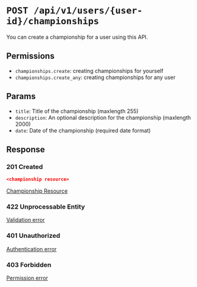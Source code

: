 # `POST /api/v1/users/{user-id}/championships`
You can create a championship for a user using this API.


## Permissions

- `championships.create`: creating championships for yourself
- `championships.create_any`: creating championships for any user

## Params

- `title`: Title of the championship (maxlength 255)
- `description`: An optional description for the championship (maxlength 2000)
- `date`: Date of the championship (required date format)

## Response

### 201 Created
```json
<championship resource>
```

[Championship Resource](../../resources/championship.md)

### 422 Unprocessable Entity
[Validation error](../../validation-errors.md)

### 401 Unauthorized
[Authentication error](../../authentication-errors.md)

### 403 Forbidden
[Permission error](../../permission-errors.md)
